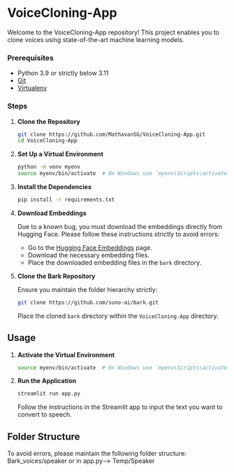 # VoiceCloning-App

Welcome to the VoiceCloning-App repository! This project enables you to clone voices using state-of-the-art machine learning models.



### Prerequisites

- Python 3.9  or strictly below 3.11
- [Git](https://git-scm.com/)
- [Virtualenv](https://virtualenv.pypa.io/)

### Steps

1. **Clone the Repository**

    ```bash
    git clone https://github.com/MathavanSG/VoiceCloning-App.git
    cd VoiceCloning-App
    ```

2. **Set Up a Virtual Environment**

    ```bash
    python -m venv myenv
    source myenv/bin/activate  # On Windows use `myenv\Scripts\activate`
    ```

3. **Install the Dependencies**

    ```bash
    pip install -r requirements.txt
    ```

4. **Download Embeddings**

    Due to a known bug, you must download the embeddings directly from Hugging Face. Please follow these instructions strictly to avoid errors:

    - Go to the [Hugging Face Embeddings](https://huggingface.co/) page.
    - Download the necessary embedding files.
    - Place the downloaded embedding files in the `bark` directory.

5. **Clone the Bark Repository**

    Ensure you maintain the folder hierarchy strictly:

    ```bash
    git clone https://github.com/suno-ai/bark.git
    ```

    Place the cloned `bark` directory within the `VoiceCloning-App` directory.

## Usage

1. **Activate the Virtual Environment**

    ```bash
    source myenv/bin/activate  # On Windows use `myenv\Scripts\activate`
    ```

2. **Run the Application**

    ```bash
    streamlit run app.py
    ```

    Follow the instructions in the Streamlit app to input the text you want to convert to speech.

## Folder Structure

To avoid errors, please maintain the following folder structure:
Bark_voices/speaker or in app.py--> Temp/Speaker
